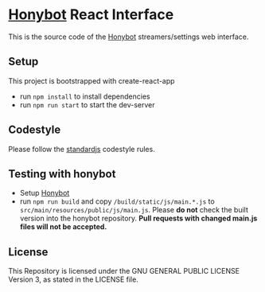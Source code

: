 # [Honybot](https://honybot.com/) React Interface

This is the source code of the [Honybot](https://honybot.com/) streamers/settings web interface.

## Setup

This project is bootstrapped with create-react-app
- run `npm install` to install dependencies
- run `npm run start` to start the dev-server

## Codestyle

Please follow the [standardjs](https://standardjs.com/) codestyle rules.

## Testing with honybot

- Setup [Honybot](https://github.com/Honydev/honybot)
- run `npm run build` and copy `/build/static/js/main.*.js` to `src/main/resources/public/js/main.js`. Please **do not**
check the built version into the honybot repository. **Pull requests with changed main.js files will not be accepted.**

## License

This Repository is licensed under the GNU GENERAL PUBLIC LICENSE Version 3, as stated in the LICENSE file.